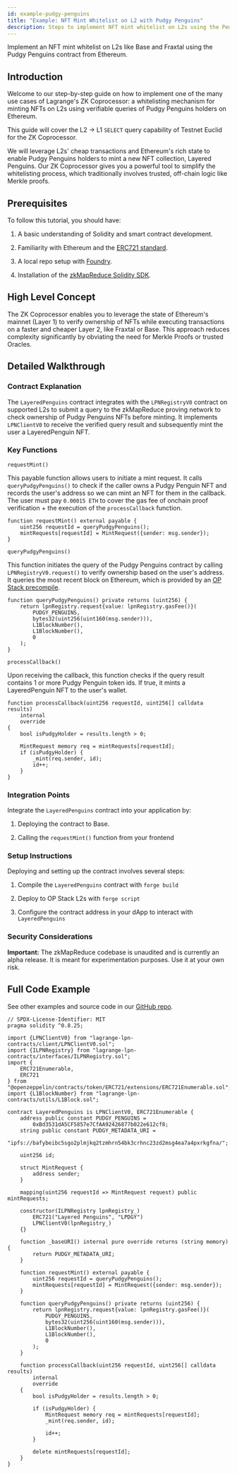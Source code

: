 ```yaml
---
id: example-pudgy-penguins
title: "Example: NFT Mint Whitelist on L2 with Pudgy Penguins"
description: Steps to implement NFT mint whitelist on L2s using the Pedgy Penguins contract from Ethereum
---
```


Implement an NFT mint whitelist on L2s like Base and Fraxtal using the Pudgy Penguins contract from Ethereum.

## Introduction

Welcome to our step-by-step guide on how to implement one of the many use cases of Lagrange's ZK Coprocessor: a whitelisting mechanism for minting NFTs on L2s using verifiable queries of Pudgy Penguins holders on Ethereum.

This guide will cover the L2 -> L1 `SELECT` query capability of Testnet Euclid for the ZK Coprocessor.

We will leverage L2s' cheap transactions and Ethereum's rich state to enable Pudgy Penguins holders to mint a new NFT collection, Layered Penguins. Our ZK Coprocessor gives you a powerful tool to simplify the whitelisting process, which traditionally involves trusted, off-chain logic like Merkle proofs.

## Prerequisites

To follow this tutorial, you should have:

1. A basic understanding of Solidity and smart contract development.

2. Familiarity with Ethereum and the [ERC721 standard](https://eips.ethereum.org/EIPS/eip-721).

3. A local repo setup with [Foundry](https://github.com/foundry-rs/foundry).

4. Installation of the [zkMapReduce Solidity SDK](https://github.com/lagrange-labs/lagrange-lpn-contracts).

## High Level Concept

The ZK Coprocessor enables you to leverage the state of Ethereum's mainnet (Layer 1) to verify ownership of NFTs while executing transactions on a faster and cheaper Layer 2, like Fraxtal or Base. This approach reduces complexity significantly by obviating the need for Merkle Proofs or trusted Oracles.

## Detailed Walkthrough

### Contract Explanation

The `LayeredPenguins` contract integrates with the `LPNRegistryV0` contract on supported L2s to submit a query to the zkMapReduce proving network to check ownership of Pudgy Penguins NFTs before minting. It implements `LPNClientV0` to receive the verified query result and subsequently mint the user a LayeredPenguin NFT.

### Key Functions

`requestMint()`

This payable function allows users to initiate a mint request. It calls `queryPudgyPenguins()` to check if the caller owns a Pudgy Penguin NFT and records the user's address so we can mint an NFT for them in the callback. The user must pay `0.00015 ETH` to cover the gas fee of onchain proof verification + the execution of the `processCallback` function.

```solidity
function requestMint() external payable {
    uint256 requestId = queryPudgyPenguins();
    mintRequests[requestId] = MintRequest({sender: msg.sender});
}
```

`queryPudgyPenguins()`

This function initiates the query of the Pudgy Penguins contract by calling `LPNRegistryV0.request()` to verify ownership based on the user's address. It queries the most recent block on Ethereum, which is provided by an [OP Stack precompile](https://github.com/ethereum-optimism/optimism/blob/develop/packages/contracts-bedrock/src/L2/L1Block.sol#L18).

```solidity
function queryPudgyPenguins() private returns (uint256) {
    return lpnRegistry.request{value: lpnRegistry.gasFee()}(
        PUDGY_PENGUINS,
        bytes32(uint256(uint160(msg.sender))),
        L1BlockNumber(),
        L1BlockNumber(),
        0
    );
}
```

`processCallback()`

Upon receiving the callback, this function checks if the query result contains 1 or more Pudgy Penguin token ids. If true, it mints a LayeredPenguin NFT to the user's wallet.

```solidity
function processCallback(uint256 requestId, uint256[] calldata results)
    internal
    override
{
    bool isPudgyHolder = results.length > 0;

    MintRequest memory req = mintRequests[requestId];
    if (isPudgyHolder) {
        _mint(req.sender, id);
        id++;
    }
}
```

### Integration Points

Integrate the `LayeredPenguins` contract into your application by:

1. Deploying the contract to Base.

2. Calling the `requestMint()` function from your frontend

### Setup Instructions

Deploying and setting up the contract involves several steps:

1. Compile the `LayeredPenguins` contract with `forge build`

2. Deploy to OP Stack L2s with `forge script`

3. Configure the contract address in your dApp to interact with `LayeredPenguins`

### Security Considerations

**Important:** The zkMapReduce codebase is unaudited and is currently an alpha release. It is meant for experimentation purposes. Use it at your own risk.

## Full Code Example

See other examples and source code in our [GitHub repo](https://github.com/lagrange-labs/lagrange-lpn-contracts).

```solidity
// SPDX-License-Identifier: MIT
pragma solidity ^0.8.25;

import {LPNClientV0} from "lagrange-lpn-contracts/client/LPNClientV0.sol";
import {ILPNRegistry} from "lagrange-lpn-contracts/interfaces/ILPNRegistry.sol";
import {
    ERC721Enumerable,
    ERC721
} from "@openzeppelin/contracts/token/ERC721/extensions/ERC721Enumerable.sol";
import {L1BlockNumber} from "lagrange-lpn-contracts/utils/L1Block.sol";

contract LayeredPenguins is LPNClientV0, ERC721Enumerable {
    address public constant PUDGY_PENGUINS =
        0xBd3531dA5CF5857e7CfAA92426877b022e612cf8;
    string public constant PUDGY_METADATA_URI =
        "ipfs://bafybeibc5sgo2plmjkq2tzmhrn54bk3crhnc23zd2msg4ea7a4pxrkgfna/";

    uint256 id;

    struct MintRequest {
        address sender;
    }

    mapping(uint256 requestId => MintRequest request) public mintRequests;

    constructor(ILPNRegistry lpnRegistry_)
        ERC721("Layered Penguins", "LPDGY")
        LPNClientV0(lpnRegistry_)
    {}

    function _baseURI() internal pure override returns (string memory) {
        return PUDGY_METADATA_URI;
    }

    function requestMint() external payable {
        uint256 requestId = queryPudgyPenguins();
        mintRequests[requestId] = MintRequest({sender: msg.sender});
    }

    function queryPudgyPenguins() private returns (uint256) {
        return lpnRegistry.request{value: lpnRegistry.gasFee()}(
            PUDGY_PENGUINS,
            bytes32(uint256(uint160(msg.sender))),
            L1BlockNumber(),
            L1BlockNumber(),
            0
        );
    }

    function processCallback(uint256 requestId, uint256[] calldata results)
        internal
        override
    {
        bool isPudgyHolder = results.length > 0;

        if (isPudgyHolder) {
            MintRequest memory req = mintRequests[requestId];
            _mint(req.sender, id);

            id++;
        }

        delete mintRequests[requestId];
    }
}
```
